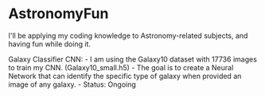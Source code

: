 # AstronomyFun

I'll be applying my coding knowledge to Astronomy-related subjects, and having fun while doing it.

Galaxy Classifier CNN:
    - I am using the Galaxy10 dataset with 17736 images to train my CNN. (Galaxy10_small.h5)
    - The goal is to create a Neural Network that can identify the specific type of galaxy when provided an image of any galaxy. 
    - Status: Ongoing